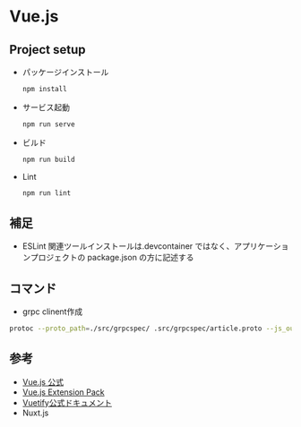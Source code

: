 # Vue.js

## Project setup

- パッケージインストール

  ```sh
  npm install
  ```

- サービス起動

  ```sh
  npm run serve
  ```

- ビルド

  ```sh
  npm run build
  ```

- Lint

  ```sh
  npm run lint
  ```

## 補足

- ESLint 関連ツールインストールは.devcontainer ではなく、アプリケーションプロジェクトの package.json の方に記述する

## コマンド
* grpc clinent作成
```sh
protoc --proto_path=./src/grpcspec/ .src/grpcspec/article.proto --js_out=import_style=commonjs:./src/grpc --grpc-web_out=import_style=commonjs+dts,mode=grpcwebtext:./src/grpc
```



## 参考

- [Vue.js 公式](https://v3.vuejs.org/guide/installation.html#release-notes)
- [Vue.js Extension Pack](https://marketplace.visualstudio.com/items?itemName=mubaidr.vuejs-extension-pack&ssr=false#overview)
- [Vuetify公式ドキュメント](https://vuetifyjs.com/en/introduction/why-vuetify/#guide)
- Nuxt.js